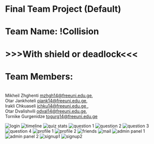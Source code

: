 # Final Team Project (Default)

# Team Name: !Collision

 # >>>With shield or deadlock<<<

<h1>Team Members:</h1> <br>
Mikheil Zhghenti <a href="mzhgh14@freeuni.edu.ge">mzhgh14@freeuni.edu.ge</a>,  <br>
Otar Jankhoteli <a href="ojank14@freeuni.edu.ge">ojank14@freeuni.edu.ge</a>,  <br>
Irakli Chkuaseli <a href="ichku14@freeuni.edu.ge ">ichku14@freeuni.edu.ge </a>,  <br>
Otar Dvalishvili <a href="odval14@freeuni.edu.ge">odval14@freeuni.edu.ge</a>,  <br> 
Tornike Gurgenidze <a href="togurg14@freeuni.edu.ge">togurg14@freeuni.edu.ge</a>  <br>

![login](https://user-images.githubusercontent.com/11095204/28544337-d3f07a70-70d3-11e7-8aff-ffe6a4aa5623.JPG)
![timeline](https://user-images.githubusercontent.com/11095204/28543608-5a788e1e-70d1-11e7-93e3-200d5adfdb3a.JPG)
![quiz stats](https://user-images.githubusercontent.com/11095204/28543605-5a604e12-70d1-11e7-893d-3eb5c210c085.JPG)
![question 1](https://user-images.githubusercontent.com/11095204/28543604-5a565272-70d1-11e7-99d1-748f1e135210.JPG)
![question 2](https://user-images.githubusercontent.com/11095204/28543601-5a51321a-70d1-11e7-9c9c-a68044da7c51.JPG)
![question 3](https://user-images.githubusercontent.com/11095204/28543602-5a51b8de-70d1-11e7-9e24-2a096bbd2c9c.JPG)
![question 4](https://user-images.githubusercontent.com/11095204/28543603-5a523b2e-70d1-11e7-8632-efb3c4b72321.JPG)
![profile 1](https://user-images.githubusercontent.com/11095204/28543596-5a30ade2-70d1-11e7-8b3b-5148859ffa40.JPG)
![profile 2](https://user-images.githubusercontent.com/11095204/28543600-5a4bb6dc-70d1-11e7-9e6c-9744ff302ef0.JPG)
![friends](https://user-images.githubusercontent.com/11095204/28543598-5a3229a6-70d1-11e7-9c26-ed96cb91acfd.JPG)
![mail](https://user-images.githubusercontent.com/11095204/28543599-5a36146c-70d1-11e7-96b9-54c70dd72ea7.JPG)
![admin panel 1](https://user-images.githubusercontent.com/11095204/28543594-5a2bb47c-70d1-11e7-92f5-5aef1980bb3c.JPG)
![admin panel 2](https://user-images.githubusercontent.com/11095204/28543595-5a2fdc82-70d1-11e7-810d-e0c910f02422.JPG)
![signup1](https://user-images.githubusercontent.com/11095204/28543606-5a6b9dee-70d1-11e7-87b3-97b82fffcb2d.JPG)
![signup2](https://user-images.githubusercontent.com/11095204/28543607-5a7447aa-70d1-11e7-84f7-9a63ea336139.JPG)
